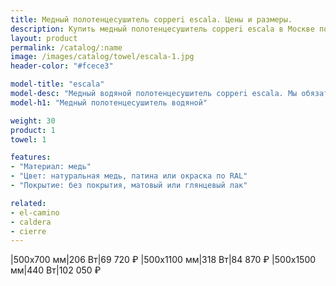 ```yaml
---
title: Медный полотенцесушитель copperi escala. Цены и размеры.
description: Купить медный полотенцесушитель copperi escala в Москве по цене производителя.
layout: product
permalink: /catalog/:name
image: /images/catalog/towel/escala-1.jpg
header-color: "#fcece3"

model-title: "escala"
model-desc: "Медный водяной полотенцесушитель copperi escala. Мы обязательно когда-нибудь придумаем крутое описание для этой модели, но сейчас совсем не до того. Посмотрите пока на картинки, всё и так понятно. А если не понятно, позвоните нам и мы всё расскажем. Или напишите, если не любите звонить."
model-h1: "Медный полотенцесушитель водяной"

weight: 30
product: 1
towel: 1

features:
- "Материал: медь"
- "Цвет: натуральная медь, патина или окраска по RAL"
- "Покрытие: без покрытия, матовый или глянцевый лак"

related:
- el-camino
- caldera
- cierre
---
```

|500x700 мм|206 Вт|69 720 ₽
|500x1100 мм|318 Вт|84 870 ₽
|500x1500 мм|440 Вт|102 050 ₽